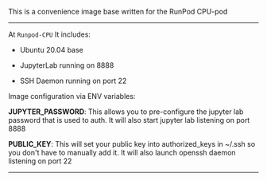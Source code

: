 This is a convenience image base written for the RunPod CPU-pod

---
At `Runpod-CPU` It includes:

- Ubuntu 20.04 base

- JupyterLab running on 8888

- SSH Daemon running on port 22

Image configuration via ENV variables:

**JUPYTER_PASSWORD**: This allows you to pre-configure the jupyter lab password that is used to auth. It will also start jupyter lab listening on port 8888

**PUBLIC_KEY**: This will set your public key into authorized_keys in ~/.ssh so you don't have to manually add it. It will also launch openssh daemon listening on port 22

---